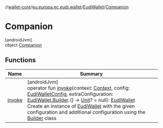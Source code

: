 //[wallet-core](../../../../index.md)/[eu.europa.ec.eudi.wallet](../../index.md)/[EudiWallet](../index.md)/[Companion](index.md)

# Companion

[androidJvm]\
object [Companion](index.md)

## Functions

| Name | Summary |
|---|---|
| [invoke](invoke.md) | [androidJvm]<br>operator fun [invoke](invoke.md)(context: [Context](https://developer.android.com/reference/kotlin/android/content/Context.html), config: [EudiWalletConfig](../../-eudi-wallet-config/index.md), extraConfiguration: [EudiWallet.Builder](../-builder/index.md).() -&gt; [Unit](https://kotlinlang.org/api/latest/jvm/stdlib/kotlin-stdlib/kotlin/-unit/index.html)? = null): [EudiWallet](../index.md)<br>Create an instance of [EudiWallet](../index.md) with the given configuration and additional configuration using the [Builder](../-builder/index.md) class |
